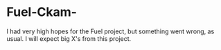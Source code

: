 # Fuel-Ckam-
I had very high hopes for the Fuel project, but something went wrong, as usual.
I will expect big X's from this project.
